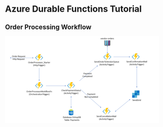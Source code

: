 # Azure Durable Functions Tutorial

## Order Processing Workflow

![Order processing workflow](images/workflow.png "Order processing workflow")